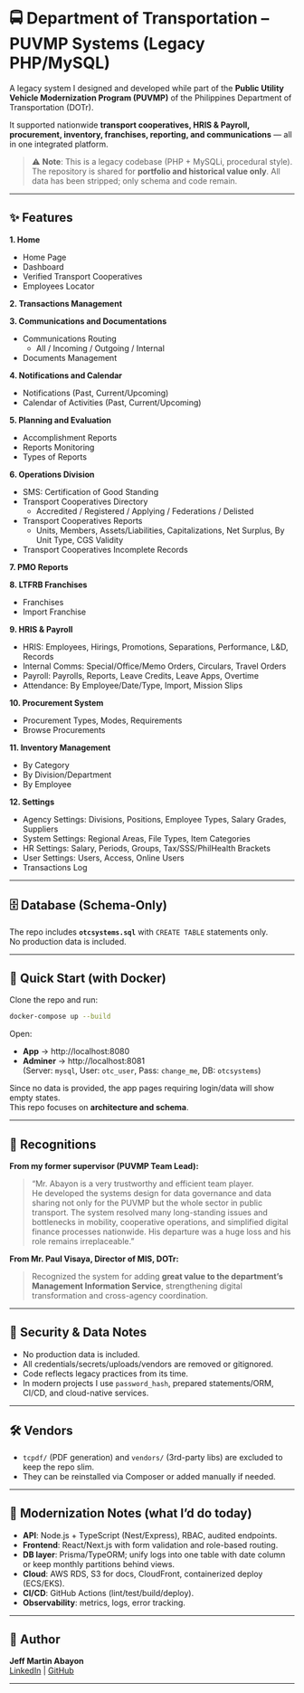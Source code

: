 # 🚍 Department of Transportation – PUVMP Systems (Legacy PHP/MySQL)

A legacy system I designed and developed while part of the **Public Utility Vehicle Modernization Program (PUVMP)** of the Philippines Department of Transportation (DOTr).  

It supported nationwide **transport cooperatives, HRIS & Payroll, procurement, inventory, franchises, reporting, and communications** — all in one integrated platform.

> ⚠️ **Note**: This is a legacy codebase (PHP + MySQLi, procedural style). The repository is shared for **portfolio and historical value only**. All data has been stripped; only schema and code remain.

---

## ✨ Features

**1. Home**
- Home Page
- Dashboard
- Verified Transport Cooperatives
- Employees Locator

**2. Transactions Management**

**3. Communications and Documentations**
- Communications Routing
  - All / Incoming / Outgoing / Internal
- Documents Management

**4. Notifications and Calendar**
- Notifications (Past, Current/Upcoming)
- Calendar of Activities (Past, Current/Upcoming)

**5. Planning and Evaluation**
- Accomplishment Reports
- Reports Monitoring
- Types of Reports

**6. Operations Division**
- SMS: Certification of Good Standing
- Transport Cooperatives Directory  
  - Accredited / Registered / Applying / Federations / Delisted
- Transport Cooperatives Reports  
  - Units, Members, Assets/Liabilities, Capitalizations, Net Surplus, By Unit Type, CGS Validity
- Transport Cooperatives Incomplete Records

**7. PMO Reports**

**8. LTFRB Franchises**
- Franchises
- Import Franchise

**9. HRIS & Payroll**
- HRIS: Employees, Hirings, Promotions, Separations, Performance, L&D, Records
- Internal Comms: Special/Office/Memo Orders, Circulars, Travel Orders
- Payroll: Payrolls, Reports, Leave Credits, Leave Apps, Overtime
- Attendance: By Employee/Date/Type, Import, Mission Slips

**10. Procurement System**
- Procurement Types, Modes, Requirements
- Browse Procurements

**11. Inventory Management**
- By Category
- By Division/Department
- By Employee

**12. Settings**
- Agency Settings: Divisions, Positions, Employee Types, Salary Grades, Suppliers
- System Settings: Regional Areas, File Types, Item Categories
- HR Settings: Salary, Periods, Groups, Tax/SSS/PhilHealth Brackets
- User Settings: Users, Access, Online Users
- Transactions Log

---

## 🗄 Database (Schema-Only)

The repo includes **`otcsystems.sql`** with `CREATE TABLE` statements only.  
No production data is included.

---

## 🚀 Quick Start (with Docker)

Clone the repo and run:

```bash
docker-compose up --build
```

Open:

- **App** → http://localhost:8080  
- **Adminer** → http://localhost:8081  
  (Server: `mysql`, User: `otc_user`, Pass: `change_me`, DB: `otcsystems`)

Since no data is provided, the app pages requiring login/data will show empty states.  
This repo focuses on **architecture and schema**.

---

## 🏅 Recognitions

**From my former supervisor (PUVMP Team Lead):**

> “Mr. Abayon is a very trustworthy and efficient team player.  
> He developed the systems design for data governance and data sharing not only for the PUVMP but the whole sector in public transport. The system resolved many long-standing issues and bottlenecks in mobility, cooperative operations, and simplified digital finance processes nationwide. His departure was a huge loss and his role remains irreplaceable.”  

**From Mr. Paul Visaya, Director of MIS, DOTr:**  
> Recognized the system for adding **great value to the department’s Management Information Service**, strengthening digital transformation and cross-agency coordination.

---

## 🔐 Security & Data Notes

- No production data is included.  
- All credentials/secrets/uploads/vendors are removed or gitignored.  
- Code reflects legacy practices from its time.  
- In modern projects I use `password_hash`, prepared statements/ORM, CI/CD, and cloud-native services.

---

## 🛠 Vendors

- `tcpdf/` (PDF generation) and `vendors/` (3rd-party libs) are excluded to keep the repo slim.  
- They can be reinstalled via Composer or added manually if needed.

---

## 🔮 Modernization Notes (what I’d do today)

- **API**: Node.js + TypeScript (Nest/Express), RBAC, audited endpoints.  
- **Frontend**: React/Next.js with form validation and role-based routing.  
- **DB layer**: Prisma/TypeORM; unify logs into one table with date column or keep monthly partitions behind views.  
- **Cloud**: AWS RDS, S3 for docs, CloudFront, containerized deploy (ECS/EKS).  
- **CI/CD**: GitHub Actions (lint/test/build/deploy).  
- **Observability**: metrics, logs, error tracking.

---

## 👤 Author

**Jeff Martin Abayon**  
[LinkedIn](https://www.linkedin.com/in/jeff-martin-abayon-calgary/) | [GitHub](https://github.com/jmjabayon928)

---
